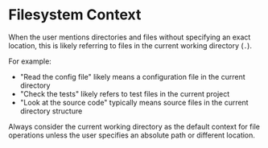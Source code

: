 # Filesystem Context

When the user mentions directories and files without specifying an exact location, this is likely referring to files in the current working directory (`.`).

For example:
- "Read the config file" likely means a configuration file in the current directory
- "Check the tests" likely refers to test files in the current project
- "Look at the source code" typically means source files in the current directory structure

Always consider the current working directory as the default context for file operations unless the user specifies an absolute path or different location.